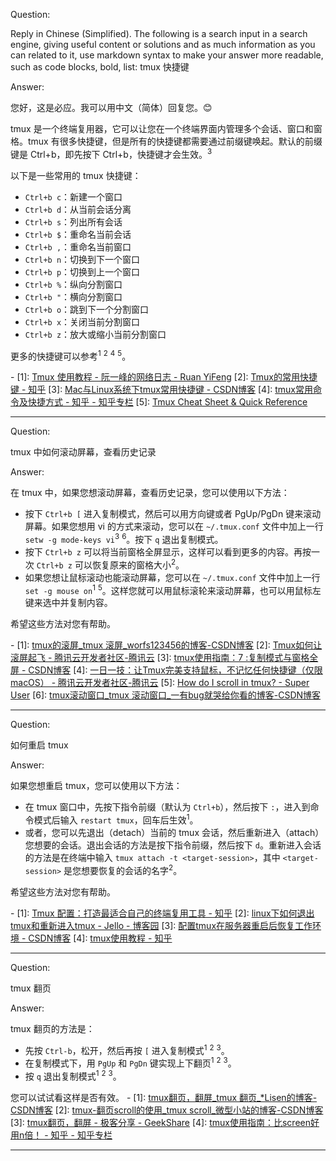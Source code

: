 Question:

Reply in Chinese (Simplified).
The following is a search input in a search engine, giving useful content or solutions and as much information as you can related to it, use markdown syntax to make your answer more readable, such as code blocks, bold, list:
tmux 快捷键

Answer:

您好，这是必应。我可以用中文（简体）回复您。😊

tmux 是一个终端复用器，它可以让您在一个终端界面内管理多个会话、窗口和窗格。tmux 有很多快捷键，但是所有的快捷键都需要通过前缀键唤起。默认的前缀键是 Ctrl+b，即先按下 Ctrl+b，快捷键才会生效。<sup>3</sup>

以下是一些常用的 tmux 快捷键：

- `Ctrl+b c`：新建一个窗口
- `Ctrl+b d`：从当前会话分离
- `Ctrl+b s`：列出所有会话
- `Ctrl+b $`：重命名当前会话
- `Ctrl+b ,`：重命名当前窗口
- `Ctrl+b n`：切换到下一个窗口
- `Ctrl+b p`：切换到上一个窗口
- `Ctrl+b %`：纵向分割窗口
- `Ctrl+b "`：横向分割窗口
- `Ctrl+b o`：跳到下一个分割窗口
- `Ctrl+b x`：关闭当前分割窗口
- `Ctrl+b z`：放大或缩小当前分割窗口

更多的快捷键可以参考<sup>1</sup> <sup>2</sup> <sup>4</sup> <sup>5</sup>。

\-
\[1]: [Tmux 使用教程 - 阮一峰的网络日志 - Ruan YiFeng](https://www.ruanyifeng.com/blog/2019/10/tmux.html)
\[2]: [Tmux的常用快捷键 - 知乎](https://zhuanlan.zhihu.com/p/137715607)
\[3]: [Mac与Linux系统下tmux常用快捷键 - CSDN博客](https://blog.csdn.net/Jeremy_lf/article/details/102923092)
\[4]: [tmux常用命令及快捷方式 - 知乎 - 知乎专栏](https://zhuanlan.zhihu.com/p/90464490)
\[5]: [Tmux Cheat Sheet & Quick Reference](https://tmuxcheatsheet.com/)

<hr/>

Question:

tmux 中如何滚动屏幕，查看历史记录

Answer:

在 tmux 中，如果您想滚动屏幕，查看历史记录，您可以使用以下方法：

- 按下 `Ctrl+b [` 进入复制模式，然后可以用方向键或者 PgUp/PgDn 键来滚动屏幕。如果您想用 vi 的方式来滚动，您可以在 `~/.tmux.conf` 文件中加上一行 `setw -g mode-keys vi`<sup>3</sup> <sup>6</sup>。按下 `q` 退出复制模式。
- 按下 `Ctrl+b z` 可以将当前窗格全屏显示，这样可以看到更多的内容。再按一次 `Ctrl+b z` 可以恢复原来的窗格大小<sup>2</sup>。
- 如果您想让鼠标滚动也能滚动屏幕，您可以在 `~/.tmux.conf` 文件中加上一行 `set -g mouse on`<sup>1</sup> <sup>5</sup>。这样您就可以用鼠标滚轮来滚动屏幕，也可以用鼠标左键来选中并复制内容。

希望这些方法对您有帮助。

\-
\[1]: [tmux的滚屏_tmux 滚屏_worfs123456的博客-CSDN博客](https://blog.csdn.net/worfs123456/article/details/81781617)
\[2]: [Tmux如何让滚屏起飞 - 腾讯云开发者社区-腾讯云](https://cloud.tencent.com/developer/article/1656074)
\[3]: [tmux使用指南：7 :复制模式与窗格全屏 - CSDN博客](https://blog.csdn.net/liumiaocn/article/details/104104319)
\[4]: [一日一技：让Tmux完美支持鼠标，不记忆任何快捷键（仅限macOS） - 腾讯云开发者社区-腾讯云](https://cloud.tencent.com/developer/article/1493424)
\[5]: [How do I scroll in tmux? - Super User](https://superuser.com/questions/209437/how-do-i-scroll-in-tmux)
\[6]: [tmux滚动窗口_tmux 滚动窗口_一有bug就哭给你看的博客-CSDN博客](https://blog.csdn.net/weixin_40833196/article/details/88079785)

<hr/>

Question:

如何重启 tmux

Answer:

如果您想重启 tmux，您可以使用以下方法：

- 在 tmux 窗口中，先按下指令前缀（默认为 `Ctrl+b`），然后按下 `:`，进入到命令模式后输入 `restart tmux`，回车后生效<sup>1</sup>。
- 或者，您可以先退出（detach）当前的 tmux 会话，然后重新进入（attach）您想要的会话。退出会话的方法是按下指令前缀，然后按下 `d`。重新进入会话的方法是在终端中输入 `tmux attach -t <target-session>`，其中 `<target-session>` 是您想要恢复的会话的名字<sup>2</sup>。

希望这些方法对您有帮助。

\-
\[1]: [Tmux 配置：打造最适合自己的终端复用工具 - 知乎](https://zhuanlan.zhihu.com/p/345577995)
\[2]: [linux下如何退出tmux和重新进入tmux - Jello - 博客园](https://www.cnblogs.com/dakewei/p/10335221.html)
\[3]: [配置tmux在服务器重启后恢复工作环境 - CSDN博客](https://blog.csdn.net/qq_38690917/article/details/114776939)
\[4]: [tmux使用教程 - 知乎](https://zhuanlan.zhihu.com/p/98384704)

<hr/>

Question:

tmux 翻页

Answer:

tmux 翻页的方法是：

- 先按 `Ctrl-b`，松开，然后再按 `[` 进入复制模式<sup>1</sup> <sup>2</sup> <sup>3</sup>。
- 在复制模式下，用 `PgUp` 和 `PgDn` 键实现上下翻页<sup>1</sup> <sup>2</sup> <sup>3</sup>。
- 按 `q` 退出复制模式<sup>1</sup> <sup>2</sup> <sup>3</sup>。

您可以试试看这样是否有效。
\-
\[1]: [tmux翻页，翻屏_tmux 翻页_*Lisen的博客-CSDN博客](https://blog.csdn.net/weixin_43922901/article/details/89230499)
\[2]: [tmux-翻页scroll的使用_tmux scroll_微型小站的博客-CSDN博客](https://blog.csdn.net/oblily/article/details/87157614)
\[3]: [tmux翻页，翻屏 - 极客分享 - GeekShare](https://www.geek-share.com/detail/2766041673.html)
\[4]: [tmux使用指南：比screen好用n倍！ - 知乎 - 知乎专栏](https://zhuanlan.zhihu.com/p/386085431)

<hr/>

